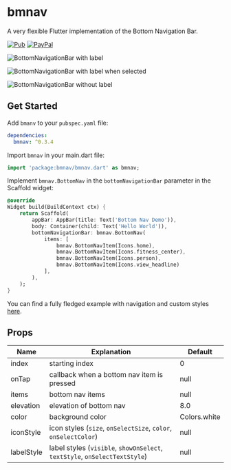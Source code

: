 # bmnav

A very flexible Flutter implementation of the Bottom Navigation Bar. 

[![Pub](https://img.shields.io/pub/v/bmnav.svg)](https://pub.dartlang.org/packages/bmnav)
[![PayPal](https://img.shields.io/badge/Donate-PayPal-blue.svg)](https://www.paypal.me/edwnjos)

![BottomNavigationBar with label](https://raw.githubusercontent.com/edwnjos/bmnav/master/screenshots/with-label.gif)

![BottomNavigationBar with label when selected](https://raw.githubusercontent.com/edwnjos/bmnav/master/screenshots/with-select-label.gif)

![BottomNavigationBar without label](https://raw.githubusercontent.com/edwnjos/bmnav/master/screenshots/without-label.gif)

## Get Started

Add `bmanv` to your `pubspec.yaml` file:

```yaml
dependencies:
  bmnav: ^0.3.4
```

Import `bmnav` in your main.dart file:

```dart
import 'package:bmnav/bmnav.dart' as bmnav;
```

Implement `bmnav.BottomNav` in the `bottomNavigationBar` parameter in the Scaffold widget:

```dart
@override
Widget build(BuildContext ctx) {
	return Scaffold(
		appBar: AppBar(title: Text('Bottom Nav Demo')),
		body: Container(child: Text('Hello World')),
		bottomNavigationBar: bmnav.BottomNav(
			items: [
				bmnav.BottomNavItem(Icons.home),
				bmnav.BottomNavItem(Icons.fitness_center),
				bmnav.BottomNavItem(Icons.person),
				bmnav.BottomNavItem(Icons.view_headline)
			],
		),
	);
}
```

You can find a fully fledged example with navigation and custom styles [here](https://github.com/edwnjos/bmnav/blob/master/example/lib/main.dart).

## Props

| Name              | Explanation                                                                       | Default                          |
|-------------------|----------------------------------------------------------------------------|----------------------------------|
| index             | starting index                                                             | 0                                |
| onTap             | callback when a bottom nav item is pressed                                 | null                             |
| items             | bottom nav items                                                           | null                             |
| elevation         | elevation of bottom nav                                                    | 8.0                              |
| color             | background color                                                           | Colors.white                     |
| iconStyle         | icon styles (`size`, `onSelectSize`, `color`, `onSelectColor`)             | null                             |
| labelStyle        | label styles (`visible`, `showOnSelect`, `textStyle`, `onSelectTextStyle`) | null                             |
